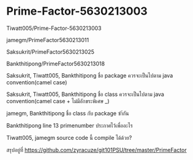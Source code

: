 # Prime-Factor-5630213003

Tiwatt005/Prime-Factor-5630213003

jamegm/PrimeFactor5630213011

Saksukrit/PrimeFactor5630213025

Bankthitipong/PrimeFactor5630213018

Saksukrit, Tiwatt005, Bankthitipong ชื่อ package ควรจะเป็นไปตาม java convention(camel case)

Saksukrit, Tiwatt005, Bankthitipong ชื่อ class ควรจะเป็นไปตาม java convention(camel case + ไม่มีอักขระพิเศษ _)

jamegm, Bankthitipong ชื่อ class กับ package ซำ้กัน

Bankthitipong line 13 primenumber ประกาศไว้เพื่ออะไร

Tiwatt005, jamegm source code นี้ compile ได้ด้วย?

สรุปอยู่ที่ https://github.com/zyracuze/git101PSU/tree/master/PrimeFactor
